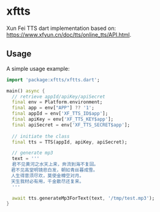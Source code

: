 # xftts

Xun Fei TTS dart implementation based on: https://www.xfyun.cn/doc/tts/online_tts/API.html.

## Usage

A simple usage example:

```dart
import 'package:xftts/xftts.dart';

main() async {
  // retrieve appId/apiKey/apiSecret
  final env = Platform.environment;
  final app = env["APP"] ?? '1';
  final appId = env['XF_TTS_ID$app'];
  final apiKey = env['XF_TTS_KEY$app'];
  final apiSecret = env['XF_TTS_SECRET$app'];
  
  // initiate the class
  final tts = TTS(appId, apiKey, apiSecret);

  // generate mp3
  text = '''
  君不见黄河之水天上来，奔流到海不复回。
　君不见高堂明镜悲白发，朝如青丝暮成雪。
　人生得意须尽欢，莫使金樽空对月。
　天生我材必有用，千金散尽还复来。
  '''

  await tts.generateMp3ForText(text, '/tmp/test.mp3');
}
```


